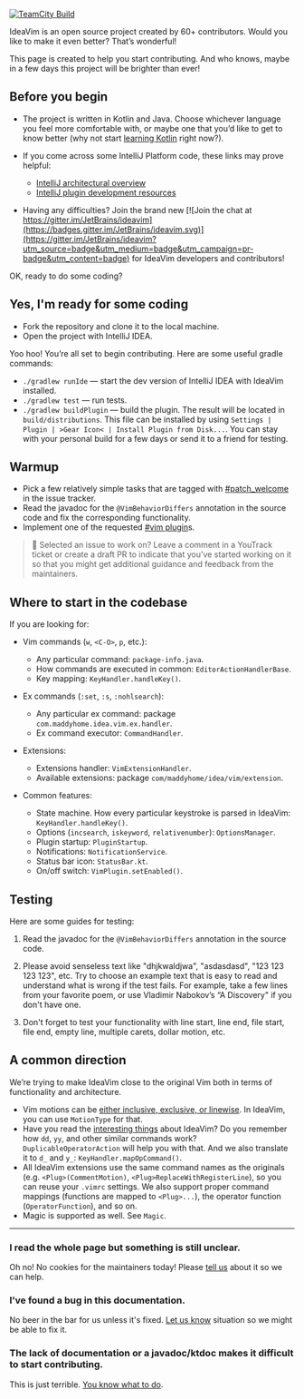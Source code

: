 [![TeamCity Build][teamcity-build-status-svg]][teamcity-build-status]

IdeaVim is an open source project created by 60+ contributors. Would you like to make it even better? That’s wonderful!

This page is created to help you start contributing. And who knows, maybe in a few days this project will be brighter than ever!

## Before you begin

- The project is written in Kotlin and Java. Choose whichever language you feel more comfortable with,
or maybe one that you’d like to get to know better (why not start [learning Kotlin](https://kotlinlang.org/docs/tutorials/) right now?).

- If you come across some IntelliJ Platform code, these links may prove helpful:

    * [IntelliJ architectural overview](https://www.jetbrains.org/intellij/sdk/docs/platform/fundamentals.html)
    * [IntelliJ plugin development resources](https://www.jetbrains.org/intellij/sdk/docs/welcome.html)

- Having any difficulties?
Join the brand new
[![Join the chat at https://gitter.im/JetBrains/ideavim](https://badges.gitter.im/JetBrains/ideavim.svg)](https://gitter.im/JetBrains/ideavim?utm_source=badge&utm_medium=badge&utm_campaign=pr-badge&utm_content=badge)
for IdeaVim developers and contributors! 

OK, ready to do some coding?

## Yes, I'm ready for some coding

* Fork the repository and clone it to the local machine.
* Open the project with IntelliJ IDEA.

Yoo hoo! You’re all set to begin contributing. Here are some useful gradle commands:

* `./gradlew runIde` — start the dev version of IntelliJ IDEA with IdeaVim installed.
* `./gradlew test` — run tests.
* `./gradlew buildPlugin` — build the plugin. The result will be located in `build/distributions`. This file can be
installed by using `Settings | Plugin | >Gear Icon< | Install Plugin from Disk...`. You can stay with your personal build
for a few days or send it to a friend for testing.

## Warmup

 - Pick a few relatively simple tasks that are tagged with 
[#patch_welcome](https://youtrack.jetbrains.com/issues/VIM?q=%23patch_welcome%20%23Unresolved%20sort%20by:%20votes%20)
 in the issue tracker.
 - Read the javadoc for the `@VimBehaviorDiffers` annotation in the source code and fix the corresponding functionality.
 - Implement one of the requested [#vim plugin](https://youtrack.jetbrains.com/issues/VIM?q=%23Unresolved%20tag:%20%7Bvim%20plugin%7D%20sort%20by:%20votes%20)s.

> :small_orange_diamond: Selected an issue to work on? Leave a comment in a YouTrack ticket or create a draft PR
> to indicate that you've started working on it so that you might get additional guidance and feedback from the maintainers.

## Where to start in the codebase

If you are looking for:

- Vim commands (`w`, `<C-O>`, `p`, etc.):
    - Any particular command: `package-info.java`.
    - How commands are executed in common: `EditorActionHandlerBase`.
    - Key mapping: `KeyHandler.handleKey()`.

- Ex commands (`:set`, `:s`, `:nohlsearch`):
    - Any particular ex command: package `com.maddyhome.idea.vim.ex.handler`.
    - Ex command executor: `CommandHandler`.

- Extensions:
    - Extensions handler: `VimExtensionHandler`.
    - Available extensions: package `com/maddyhome/idea/vim/extension`.

- Common features:
    - State machine. How every particular keystroke is parsed in IdeaVim: `KeyHandler.handleKey()`.
    - Options (`incsearch`, `iskeyword`, `relativenumber`): `OptionsManager`.
    - Plugin startup: `PluginStartup`.
    - Notifications: `NotificationService`.
    - Status bar icon: `StatusBar.kt`.
    - On/off switch: `VimPlugin.setEnabled()`.


## Testing

Here are some guides for testing:

1. Read the javadoc for the `@VimBehaviorDiffers` annotation in the source code.

2. Please avoid senseless text like "dhjkwaldjwa", "asdasdasd", "123 123 123 123", etc. Try to choose an example
text that is easy to read and understand what is wrong if the test fails. For example, take a few lines from your
favorite poem, or use Vladimir Nabokov’s “A Discovery" if you don't have one.

3. Don't forget to test your functionality with line start, line end, file start, file end, empty line, multiple
carets, dollar motion, etc.


## A common direction

We’re trying to make IdeaVim close to the original Vim both in terms of functionality and architecture.

- Vim motions can be [either inclusive, exclusive, or linewise](http://vimdoc.sourceforge.net/htmldoc/motion.html#inclusive).
In IdeaVim, you can use `MotionType` for that.
- Have you read the [interesting things](https://github.com/JetBrains/ideavim#some-facts-about-vim) about IdeaVim?
Do you remember how `dd`, `yy`, and other similar commands work? `DuplicableOperatorAction` will help you with that.
And we also translate it to `d_` and `y_`: `KeyHandler.mapOpCommand()`.
- All IdeaVim extensions use the same command names as the originals (e.g. `<Plug>(CommentMotion)`, `<Plug>ReplaceWithRegisterLine`),
so you can reuse your `.vimrc` settings. 
We also support proper command mappings (functions are mapped to `<Plug>...`), the operator function (`OperatorFunction`), and so on.
- Magic is supported as well. See `Magic`.

-----

### I read the whole page but something is still unclear.

Oh no! No cookies for the maintainers today! Please [tell us](https://github.com/JetBrains/ideavim#contact-maintainers) about it so we can help.


### I’ve found a bug in this documentation.

No beer in the bar for us unless it's fixed. [Let us know](https://github.com/JetBrains/ideavim#contact-maintainers) situation so we might be able to fix it.


### The lack of documentation or a javadoc/ktdoc makes it difficult to start contributing.

This is just terrible. [You know what to do](https://github.com/JetBrains/ideavim#contact-maintainers).

[teamcity-build-status]: https://teamcity.jetbrains.com/viewType.html?buildTypeId=IdeaVim_TestsForIntelliJ20201&guest=1
[teamcity-build-status-svg]: https://teamcity.jetbrains.com/app/rest/builds/buildType:(id:IdeaVim_TestsForIntelliJ20201)/statusIcon.svg?guest=1
